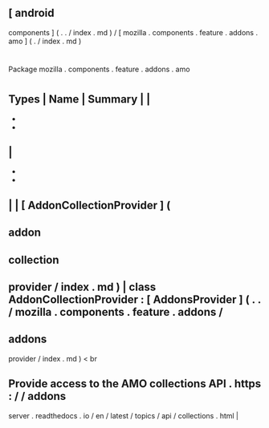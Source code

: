 [
android
-
components
]
(
.
.
/
index
.
md
)
/
[
mozilla
.
components
.
feature
.
addons
.
amo
]
(
.
/
index
.
md
)
#
#
Package
mozilla
.
components
.
feature
.
addons
.
amo
#
#
#
Types
|
Name
|
Summary
|
|
-
-
-
|
-
-
-
|
|
[
AddonCollectionProvider
]
(
-
addon
-
collection
-
provider
/
index
.
md
)
|
class
AddonCollectionProvider
:
[
AddonsProvider
]
(
.
.
/
mozilla
.
components
.
feature
.
addons
/
-
addons
-
provider
/
index
.
md
)
<
br
>
Provide
access
to
the
AMO
collections
API
.
https
:
/
/
addons
-
server
.
readthedocs
.
io
/
en
/
latest
/
topics
/
api
/
collections
.
html
|

